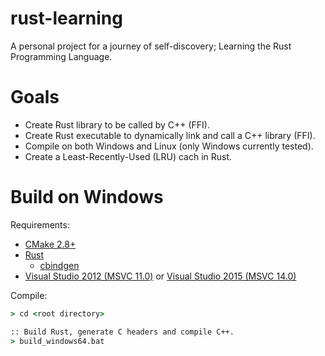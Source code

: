 # rust-learning

A personal project for a journey of self-discovery; Learning the Rust
Programming Language.

# Goals

- Create Rust library to be called by C++ (FFI).
- Create Rust executable to dynamically link and call a C++ library (FFI).
- Compile on both Windows and Linux (only Windows currently tested).
- Create a Least-Recently-Used (LRU) cach in Rust.

# Build on Windows

Requirements:

- [CMake 2.8+](https://cmake.org/)
- [Rust](https://www.rust-lang.org/)
  - [cbindgen](https://crates.io/crates/cbindgen)
- [Visual Studio 2012 (MSVC 11.0)](https://visualstudio.microsoft.com/downloads/) or [Visual Studio 2015 (MSVC 14.0)](https://visualstudio.microsoft.com/downloads/)


Compile:
```cmd
> cd <root directory>

:: Build Rust, generate C headers and compile C++.
> build_windows64.bat 
```
